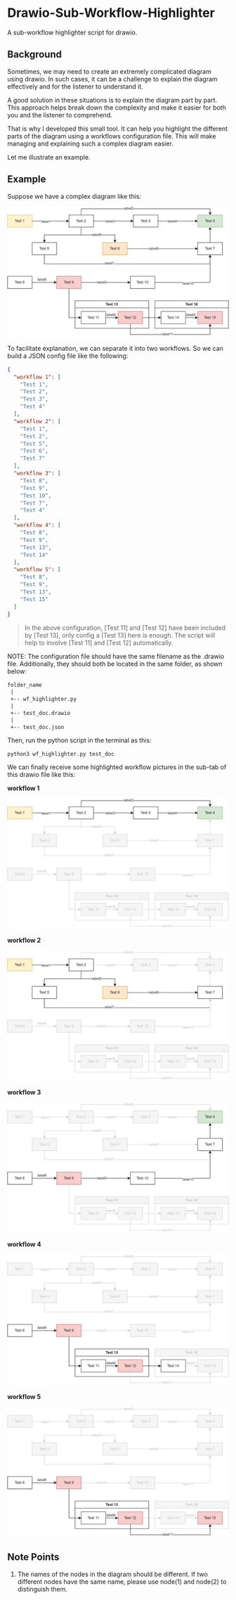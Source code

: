 # Drawio-Sub-Workflow-Highlighter

A sub-workflow highlighter script for drawio.

## Background

Sometimes, we may need to create an extremely complicated diagram using drawio. 
In such cases, it can be a challenge to explain the diagram effectively 
and for the listener to understand it.

A good solution in these situations is to explain the diagram part by part. 
This approach helps break down the complexity and make it easier 
for both you and the listener to comprehend.

That is why I developed this small tool. 
It can help you highlight the different parts of the diagram 
using a workflows configuration file. 
This will make managing and explaining such a complex diagram easier.

Let me illustrate an example.


## Example

Suppose we have a complex diagram like this:

![](Pics/test_doc-Page-1.jpg)

To facilitate explanation, we can separate it into two workflows. 
So we can build a JSON config file like the following:

```json
{
  "workflow 1": [
    "Test 1",
    "Test 2",
    "Test 3",
    "Test 4"
  ],
  "workflow 2": [
    "Test 1",
    "Test 2",
    "Test 5",
    "Test 6",
    "Test 7"
  ],
  "workflow 3": [
    "Test 8",
    "Test 9",
    "Test 10",
    "Test 7",
    "Test 4"
  ],
  "workflow 4": [
    "Test 8",
    "Test 9",
    "Test 13",
    "Test 14"
  ],
  "workflow 5": [
    "Test 8",
    "Test 9",
    "Test 13",
    "Test 15"
  ]
}
```

> In the above configuration, [Test 11] and [Test 12] have been included by [Test 13], 
> only config a [Test 13] here is enough. 
> The script will help to involve [Test 11] and [Test 12] automatically.

NOTE: The configuration file should have the same filename as the .drawio file. 
Additionally, they should both be located in the same folder, as shown below:

```
folder_name
 |
 +-- wf_highlighter.py
 |
 +-- test_doc.drawio
 |
 +-- test_doc.json
```

Then, run the python script in the terminal as this:

```
python3 wf_highlighter.py test_doc
```

We can finally receive some highlighted workflow pictures 
in the sub-tab of this drawio file like this:

**workflow 1**

![](Pics/test_doc-workflow_1.jpg)

**workflow 2**

![](Pics/test_doc-workflow_2.jpg)

**workflow 3**

![](Pics/test_doc-workflow_3.jpg)

**workflow 4**

![](Pics/test_doc-workflow_4.jpg)

**workflow 5**

![](Pics/test_doc-workflow_5.jpg)

## Note Points

1. The names of the nodes in the diagram should be different. 
If two different nodes have the same name, 
please use node(1) and node(2) to distinguish them.
